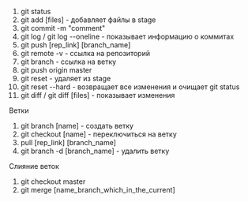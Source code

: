 1. git status
2. git add [files] - добавляет файлы в stage
3. git commit -m "comment"
4. git log / git log --oneline - показывает информацию о коммитах
5. git push [rep_link] [branch_name] 
6. git remote -v - ссылка на репозиторий
7. git branch - ссылка на ветку
8. git push origin master
9. git reset - удаляет из stage
10. git reset --hard - возвращает все изменения и очищает git status
11. git diff / git diff [files] - показывает изменения 

Ветки 
1. git branch [name] - создать ветку
2. git checkout [name] - переключиться на ветку
3. pull [rep_link] [branch_name]
4. git branch -d [branch_name] - удалить ветку

Слияние веток
1. git checkout master
2. git merge [name_branch_which_in_the_current]